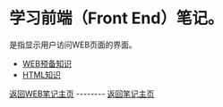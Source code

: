 # 学习前端（Front End）笔记。    
  是指显示用户访问WEB页面的界面。    

* [WEB预备知识](Front_End_Basic_Knowledge.md)
* [HTML知识](HTML/README.md)      

[返回WEB笔记主页](../README.md) -------- [返回笔记主页](../../README.md)